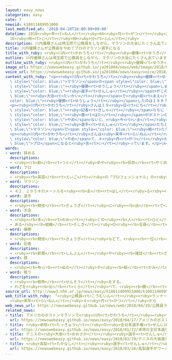 ```yaml
---
layout: easy_news
categories: easy
cate: 7
newsid: k10011409951000
last_modified_at: '2018-04-20T16:00:00+09:00'
datetime: 2018<ruby>年<rt>ねん</rt></ruby>04<ruby>月<rt>がつ</rt></ruby>20<ruby>日<rt>にち</rt></ruby>
  16<ruby>時<rt>じ</rt></ruby>00<ruby>分<rt>ふん</rt></ruby>
description: 川内優輝さんは埼玉県で公務員をしながら、マラソンの大会にたくさん出ています。
title: 川内優輝さんが公務員をやめてプロのマラソン選手になる
title_with_ruby: <ruby>川内<rt>かわうち</rt></ruby><ruby>優輝<rt>ゆうき</rt></ruby>さんが<ruby>公務員<rt>こうむいん</rt></ruby>をやめてプロのマラソン<ruby>選手<rt>せんしゅ</rt></ruby>になる
outline: 川内優輝さんは埼玉県で公務員をしながら、マラソンの大会にたくさん出ています。
outline_with_ruby: <ruby>川内<rt>かわうち</rt></ruby><ruby>優輝<rt>ゆうき</rt></ruby>さんは<ruby>埼玉県<rt>さいたまけん</rt></ruby>で<ruby>公務員<rt>こうむいん</rt></ruby>をしながら、マラソンの<ruby>大会<rt>たいかい</rt></ruby>にたくさん<ruby>出<rt>で</rt></ruby>ています。
image_url: https://newswebeasy.github.io/ja201804/news/web/image/2018/04/19/K10011409951_1804191507_1804191508_01_02.jpg
voice_url: https://newswebeasy.github.io/ja201804/news/easy/voice/2018/04/20/k10011409951000.mp4
content_with_ruby: "<p><ruby>川内<rt>かわうち</rt></ruby><ruby>優輝<rt>ゆうき</rt></ruby>さんは<ruby>埼玉県<rt>さいたまけん</rt></ruby>で<ruby>公務員<rt>こうむいん</rt></ruby>をしながら、<span\
  \ style=\"color: blue;\">マラソン</span>の<span style=\"color: blue;\"><ruby>大会<rt>たいかい</rt></ruby></span>にたくさん<ruby>出<rt>で</rt></ruby>ています。<ruby>川内<rt>かわうち</rt></ruby>さんは<ruby>今月<rt>こんげつ</rt></ruby>１６<ruby>日<rt>にち</rt></ruby>、アメリカのボストン・マラソンで<span\
  \ style=\"color: blue;\"><ruby>優勝<rt>ゆうしょう</rt></ruby></span>しました。<ruby>日本<rt>にっぽん</rt></ruby>の<span\
  \ style=\"color: blue;\"><ruby>選手<rt>せんしゅ</rt></ruby></span>がこの<span style=\"color:\
  \ blue;\"><ruby>大会<rt>たいかい</rt></ruby></span>で<ruby>前<rt>まえ</rt></ruby>に<span style=\"\
  color: blue;\"><ruby>優勝<rt>ゆうしょう</rt></ruby></span>したのは１９８７<ruby>年<rt>ねん</rt></ruby>でした。</p>\n\
  <p><ruby>川内<rt>かわうち</rt></ruby>さんは１９<ruby>日<rt>にち</rt></ruby>にアメリカから<ruby>帰<rt>かえ</rt></ruby>ってきて、<ruby>成田空港<rt>なりたくうこう</rt></ruby>でテレビや<ruby>新聞<rt>しんぶん</rt></ruby>の<span\
  \ style=\"color: blue;\"><ruby>記者<rt>きしゃ</rt></ruby></span>たちに「<ruby>日本<rt>にっぽん</rt></ruby>の<span\
  \ style=\"color: blue;\"><ruby>旗<rt>はた</rt></ruby></span>がボストンの<ruby>空<rt>そら</rt></ruby>に<ruby>上<rt>あ</rt></ruby>がるのを<ruby>見<rt>み</rt></ruby>て、<ruby>本当<rt>ほんとう</rt></ruby>にうれしかったです」と<ruby>言<rt>い</rt></ruby>いました。そして、「<ruby>仕事<rt>しごと</rt></ruby>を<span\
  \ style=\"color: blue;\">やめ</span>ないと、<ruby>今<rt>いま</rt></ruby>より<ruby>速<rt>はや</rt></ruby>く<ruby>走<rt>はし</rt></ruby>ることはできません。<ruby>世界<rt>せかい</rt></ruby>の<ruby>強<rt>つよ</rt></ruby>い<span\
  \ style=\"color: blue;\"><ruby>選手<rt>せんしゅ</rt></ruby></span>たちと<span style=\"color:\
  \ blue;\">マラソン</span>で<span style=\"color: blue;\"><ruby>戦<rt>たたか</rt></ruby>い</span>たいです」と<ruby>話<rt>はな</rt></ruby>しました。</p>\n\
  <p><ruby>川内<rt>かわうち</rt></ruby>さんは<ruby>来年<rt>らいねん</rt></ruby>３<ruby>月<rt>がつ</rt></ruby>に<ruby>仕事<rt>しごと</rt></ruby>を<span\
  \ style=\"color: blue;\">やめ</span>て、４<ruby>月<rt>がつ</rt></ruby>から<span style=\"color:\
  \ blue;\">プロ</span>になると<ruby>言<rt>い</rt></ruby>っています。</p>\n<p></p>\n<p></p>"
words:
- word: 辞める
  descriptions:
  - <ruby><rb>勤</rb><rt>つと</rt></ruby>めや<ruby><rb>役目</rb><rt>やくめ</rt></ruby>から<ruby><rb>退</rb><rt>しりぞ</rt></ruby>く。
- word: プロ
  descriptions:
  - <ruby><rb>英語</rb><rt>えいご</rt></ruby>の「プロフェッショナル」の<ruby><rb>略</rb><rt>りゃく</rt></ruby>。<ruby><rb>職業</rb><rt>しょくぎょう</rt></ruby>にすること。<ruby><rb>本職</rb><rt>ほんしょく</rt></ruby>。<ruby><rb>専門</rb><rt>せんもん</rt></ruby>。
- word: マラソン
  descriptions:
  - ４２．１９５キロメートルを<ruby><rb>走</rb><rt>はし</rt></ruby>る<ruby><rb>陸上競技</rb><rt>りくじょうきょうぎ</rt></ruby>。<ruby><rb>昔</rb><rt>むかし</rt></ruby>、ギリシャの<ruby><rb>兵士</rb><rt>へいし</rt></ruby>が、<ruby><rb>戦場</rb><rt>せんじょう</rt></ruby>のマラトンから、<ruby><rb>勝利</rb><rt>しょうり</rt></ruby>を<ruby><rb>伝</rb><rt>つた</rt></ruby>えるために、アテネまで<ruby><rb>走</rb><rt>はし</rt></ruby>ったことから<ruby><rb>始</rb><rt>はじ</rt></ruby>まった。
- word: 選手
  descriptions:
  - <ruby><rb>競技</rb><rt>きょうぎ</rt></ruby>に<ruby><rb>出</rb><rt>で</rt></ruby>るために<ruby><rb>選</rb><rt>えら</rt></ruby>ばれた<ruby><rb>人</rb><rt>ひと</rt></ruby>。
- word: 大会
  descriptions:
  - <ruby><rb>多</rb><rt>おお</rt></ruby>くの<ruby><rb>人</rb><rt>ひと</rt></ruby>が<ruby><rb>集</rb><rt>あつ</rt></ruby>まる<ruby><rb>会</rb><rt>かい</rt></ruby>。
  - ある<ruby><rb>組織</rb><rt>そしき</rt></ruby>の<ruby><rb>全員</rb><rt>ぜんいん</rt></ruby>が<ruby><rb>集</rb><rt>あつ</rt></ruby>まる<ruby><rb>会</rb><rt>かい</rt></ruby>。
- word: 優勝
  descriptions:
  - <ruby><rb>競技</rb><rt>きょうぎ</rt></ruby>などで、<ruby><rb>一位</rb><rt>いちい</rt></ruby>で<ruby><rb>勝</rb><rt>か</rt></ruby>つこと。
- word: 記者
  descriptions:
  - <ruby><rb>新聞</rb><rt>しんぶん</rt></ruby>や<ruby><rb>雑誌</rb><rt>ざっし</rt></ruby>などの<ruby><rb>記事</rb><rt>きじ</rt></ruby>を、<ruby><rb>取材</rb><rt>しゅざい</rt></ruby>したり<ruby><rb>書</rb><rt>か</rt></ruby>いたりする<ruby><rb>人</rb><rt>ひと</rt></ruby>。
- word: 旗
  descriptions:
  - <ruby><rb>布</rb><rt>ぬの</rt></ruby>や<ruby><rb>紙</rb><rt>かみ</rt></ruby>で<ruby><rb>作</rb><rt>つく</rt></ruby>り、さおなどの<ruby><rb>先</rb><rt>さき</rt></ruby>につけて、かざりや<ruby><rb>目</rb><rt>め</rt></ruby>じるしとするもの。
- word: 戦う
  descriptions:
  - <ruby><rb>戦争</rb><rt>せんそう</rt></ruby>をする。
  - わざを<ruby><rb>比</rb><rt>くら</rt></ruby>べて、<ruby><rb>勝</rb><rt>か</rt></ruby>ち<ruby><rb>負</rb><rt>ま</rt></ruby>けを<ruby><rb>決</rb><rt>き</rt></ruby>める。
source_url: http://www3.nhk.or.jp/news/easy/k10011409951000/k10011409951000.html
web_title_with_ruby: 「<ruby>公務員<rt>こうむいん</rt></ruby><ruby>ランナー<rt>らんなー</rt></ruby>」<ruby>川内<rt>かわうち</rt></ruby>が<ruby>プロ<rt>ぷろ</rt></ruby>に
  <ruby>来年<rt>らいねん</rt></ruby>４<ruby>月<rt>がつ</rt></ruby>から
web_news_url: https://newswebeasy.github.io/news/web/2018/04/19/公務員ランナー川内がプロに-来年4月から
related_news:
- title: アメリカのボストンマラソンで<ruby>川内<rt>かわうち</rt></ruby><ruby>優輝<rt>ゆうき</rt></ruby><ruby>選手<rt>せんしゅ</rt></ruby>が<ruby>優勝<rt>ゆうしょう</rt></ruby>
  url: https://newswebeasy.github.io/news/easy/2018/04/17/アメリカのボストンマラソンで川内優輝選手が優勝
- title: <ruby>卓球<rt>たっきゅう</rt></ruby>の<ruby>全日本選手権<rt>ぜんにほんせんしゅけん</rt></ruby>で１４<ruby>歳<rt>さい</rt></ruby>の<ruby>張本<rt>はりもと</rt></ruby><ruby>選手<rt>せんしゅ</rt></ruby>が<ruby>優勝<rt>ゆうしょう</rt></ruby>する
  url: https://newswebeasy.github.io/news/easy/2018/01/22/卓球の全日本選手権で14歳の張本選手が優勝する
- title: テニスの<ruby>大坂<rt>おおさか</rt></ruby><ruby>選手<rt>せんしゅ</rt></ruby>が<ruby>国際<rt>こくさい</rt></ruby><ruby>大会<rt>たいかい</rt></ruby>で<ruby>優勝<rt>ゆうしょう</rt></ruby>　<ruby>日本<rt>にっぽん</rt></ruby>の<ruby>女子<rt>じょし</rt></ruby>で<ruby>初<rt>はじ</rt></ruby>めて
  url: https://newswebeasy.github.io/news/easy/2018/03/19/テニスの大坂選手が国際大会で優勝-日本の女子で初めて
- title: <ruby>高梨<rt>たかなし</rt></ruby><ruby>選手<rt>せんしゅ</rt></ruby>がワールドカップで<ruby>優勝<rt>ゆうしょう</rt></ruby>　いちばん<ruby>多<rt>おお</rt></ruby>い<ruby>記録<rt>きろく</rt></ruby>になる
  url: https://newswebeasy.github.io/news/easy/2018/03/26/高梨選手がワールドカップで優勝-いちばん多い記録になる
...
```


